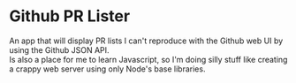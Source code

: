 Github PR Lister
================
An app that will display PR lists I can't reproduce with the Github web UI by using the Github JSON API.<br />
Is also a place for me to learn Javascript, so I'm doing silly stuff like creating a crappy web server using only Node's base libraries.
